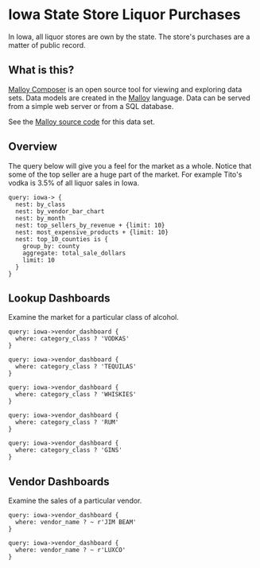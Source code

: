 # Iowa State Store Liquor Purchases
In Iowa, all liquor stores are own by the state.  The store's purchases are a matter of public record.  

## What is this?

[Malloy Composer](https://github.com/malloydata/malloy-composer) is an open source tool for viewing and exploring data sets.  Data models are created in the  [Malloy](https://github.com/looker-open-source/malloy/) language.  Data can be served from a simple web server or from a SQL database.  

See the [Malloy source code](https://github.com/malloydata/malloy-samples/tree/main/bigquery/iowa) for this data set.


## Overview

The query below will give you a feel for the market as a whole.  Notice that some of the top seller are a huge part of the market.  For example Tito's vodka is 3.5% of all liquor sales in Iowa.

<!-- malloy-query 
  name="Overview"
  model="./iowa.malloy"
  renderer="dashboard"
-->
```malloy
query: iowa-> {
  nest: by_class
  nest: by_vendor_bar_chart
  nest: by_month
  nest: top_sellers_by_revenue + {limit: 10}
  nest: most_expensive_products + {limit: 10}
  nest: top_10_counties is {
    group_by: county
    aggregate: total_sale_dollars
    limit: 10
  }
}
```

## Lookup Dashboards
Examine the market for a particular class of alcohol.  

<!-- malloy-query 
  name="Vodka Dashboard"
  model="./iowa.malloy"
  renderer="dashboard"
-->
```malloy
query: iowa->vendor_dashboard {
  where: category_class ? 'VODKAS'
}
```

<!-- malloy-query 
  name="Tequila Dashboard"
  model="./iowa.malloy"
  renderer="dashboard"
-->
```malloy
query: iowa->vendor_dashboard {
  where: category_class ? 'TEQUILAS'
}
```

<!-- malloy-query 
  name="Whisky Dashboard"
  model="./iowa.malloy"
  renderer="dashboard"
-->
```malloy
query: iowa->vendor_dashboard {
  where: category_class ? 'WHISKIES'
}
```

<!-- malloy-query 
  name="Rum Dashboard"
  model="./iowa.malloy"
  renderer="dashboard"
-->
```malloy
query: iowa->vendor_dashboard {
  where: category_class ? 'RUM'
}
```

<!-- malloy-query 
  name="Gin Dashboard"
  model="./iowa.malloy"
  renderer="dashboard"
-->
```malloy
query: iowa->vendor_dashboard {
  where: category_class ? 'GINS'
}
```

## Vendor Dashboards
Examine the sales of a particular vendor.

<!-- malloy-query 
  name="Jim Beam Vendor Dashboard"
  model="./iowa.malloy"
  renderer="dashboard"
-->
```malloy
query: iowa->vendor_dashboard {
  where: vendor_name ? ~ r'JIM BEAM'
}
```

<!-- malloy-query 
  name="Luxco Vendor Dashboard"
  model="./iowa.malloy"
  renderer="dashboard"
-->
```malloy
query: iowa->vendor_dashboard {
  where: vendor_name ? ~ r'LUXCO'
}
```

